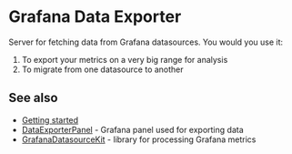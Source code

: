 # Grafana Data Exporter

Server for fetching data from Grafana datasources. You would you use it:
1) To export your metrics on a very big range for analysis
2) To migrate from one datasource to another

## See also

* [Getting started](https://github.com/CorpGlory/grafana-data-exporter/wiki)
* [DataExporterPanel](https://github.com/CorpGlory/grafana-data-exporter-panel) - Grafana panel used for exporting data
* [GrafanaDatasourceKit](https://github.com/CorpGlory/grafana-datasource-kit) - library for processing Grafana metrics

